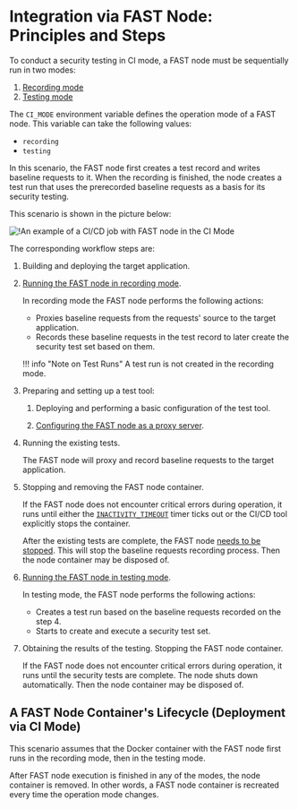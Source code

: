 [img-sample-job-ci-mode]:       ../../images/fast/poc/en/integration-overview/sample-job-ci-mode.png

[doc-recording-mode]:           ci-mode-recording.md#running-a-fast-node-in-recording-mode
[doc-testing-mode]:             ci-mode-testing.md#running-a-fast-node-in-testing-mode
[doc-proxy-configuration]:      proxy-configuration.md
[doc-fast-container-stopping]:  ci-mode-recording.md#stopping-and-removing-the-docker-container-with-the-fast-node-in-recording-mode
[doc-recording-variables]:      ci-mode-recording.md#environment-variables-in-recording-mode
[doc-integration-overview]:     integration-overview.md


#   Integration via FAST Node: Principles and Steps

To conduct a security testing in CI mode, a FAST node must be sequentially run in two modes:
1.  [Recording mode][doc-recording-mode]
2.  [Testing mode][doc-testing-mode]

The `CI_MODE` environment variable defines the operation mode of a FAST node. This variable can take the following values:
*   `recording`
*   `testing`

In this scenario, the FAST node first creates a test record and writes baseline requests to it. When the recording is finished, the node creates a test run that uses the prerecorded baseline requests as a basis for its security testing.  

This scenario is shown in the picture below:

![!An example of a CI/CD job with FAST node in the CI Mode][img-sample-job-ci-mode]

The corresponding workflow steps are:

1.  Building and deploying the target application.   

2.  [Running the FAST node in recording mode][doc-recording-mode].

    In recording mode the FAST node performs the following actions:
    *   Proxies baseline requests from the requests' source to the target application.
    *   Records these baseline requests in the test record to later create the security test set based on them.
    
    !!! info "Note on Test Runs"
        A test run is not created in the recording mode.

3.  Preparing and setting up a test tool:
    
    1.  Deploying and performing a basic configuration of the test tool.
    
    2.  [Configuring the FAST node as a proxy server][doc-proxy-configuration].
        
4.  Running the existing tests.
    
    The FAST node will proxy and record baseline requests to the target application.
    
5.  Stopping and removing the FAST node container.

    If the FAST node does not encounter critical errors during operation, it runs until either the [`INACTIVITY_TIMEOUT`][doc-recording-variables] timer ticks out or the CI/CD tool explicitly stops the container.
    
    After the existing tests are complete, the FAST node [needs to be stopped][doc-fast-container-stopping]. This will stop the baseline requests recording process. Then the node container may be disposed of.          

6.  [Running the FAST node in testing mode][doc-testing-mode].

    In testing mode, the FAST node performs the following actions:
    *   Creates a test run based on the baseline requests recorded on the step 4.
    *   Starts to create and execute a security test set.
    
7.  Obtaining the results of the testing. Stopping the FAST node container.    
    
    If the FAST node does not encounter critical errors during operation, it runs until the security tests are complete. The node shuts down automatically. Then the node container may be disposed of.

##  A FAST Node Container's Lifecycle (Deployment via CI Mode)
   
This scenario assumes that the Docker container with the FAST node first runs in the recording mode, then in the testing mode. 
 
After FAST node execution is finished in any of the modes, the node container is removed. In other words, a FAST node container is recreated every time the operation mode changes. 